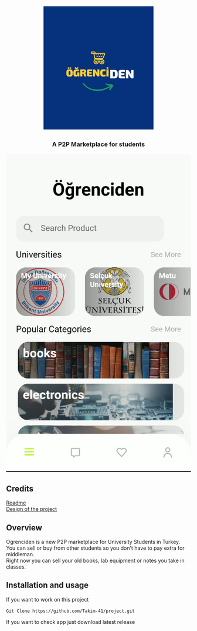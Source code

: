 <h1 align="center">
	<img
		width="300"
		alt="Ogrenciden"
		src="https://github.com/Takim-41/project/blob/32f411636303cde2a54c2be1ce717d60b489ed23/assets/icons/icon.png">
</h1>

<h3 align="center">
	A P2P  Marketplace for students
</h3>


<p align="center">
	<img src="https://github.com/Takim-41/project/blob/9c34b6efb2c925a09af1ea139ce7e3855dca255f/assets/Screen%20Shots/landing.PNG" width="550">
</p>

## Credits 
<a href="https://github.com/thelounge/thelounge#readme">Readme</a>
<br />
<a href="https://www.figma.com/community/file/1104353311804271037">Design of the project </a>

## Overview
Ogrenciden is a new P2P marketplace for University Students in Turkey.
<br />
You can sell or buy from other students so you don't have to pay extra for middleman.
<br />
Right now you can sell your old books, lab equipment or notes you take in classes.
<br />



## Installation and usage
If you want to work on this project 
```
Git Clone https://github.com/Takim-41/project.git
```

If you want to check app just download latest release

